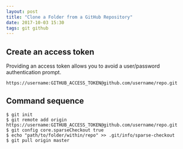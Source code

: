 ```yaml
---
layout: post
title: "Clone a Folder from a GitHub Repository"
date: 2017-10-03 15:30
tags: git github
---
```


## Create an access token

Providing an access token allows you to avoid a user/password authentication prompt.

```
https://username:GITHUB_ACCESS_TOKEN@github.com/username/repo.git
```

## Command sequence

```
$ git init
$ git remote add origin https://username:GITHUB_ACCESS_TOKEN@github.com/username/repo.git
$ git config core.sparseCheckout true
$ echo "path/to/folder/within/repo" >> .git/info/sparse-checkout
$ git pull origin master
```
